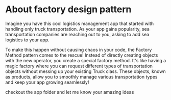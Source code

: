 # About factory design pattern

Imagine you have this cool logistics management app that started with handling only truck transportation. As your app gains popularity, sea transportation companies are reaching out to you, asking to add sea logistics to your app.

To make this happen without causing chaos in your code, the Factory Method pattern comes to the rescue! Instead of directly creating objects with the new operator, you create a special factory method. It's like having a magic factory where you can request different types of transportation objects without messing up your existing Truck class. These objects, known as products, allow you to smoothly manage various transportation types and keep your app growing seamlessly!

checkout the app folder and let me know your amazing ideas